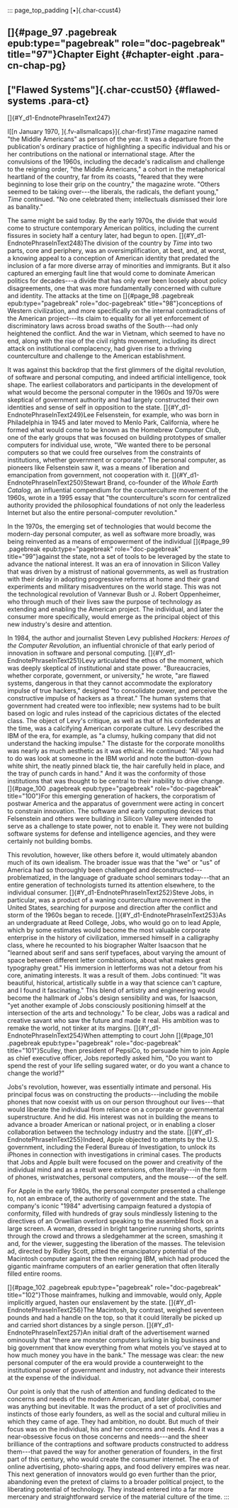 ::: page_top_padding
[•]{.char-ccust4}

## []{#page_97 .pagebreak epub:type="pagebreak" role="doc-pagebreak" title="97"}Chapter Eight {#chapter-eight .para-cn-chap-pg}

## ["Flawed Systems"]{.char-ccust50} {#flawed-systems .para-ct}

[]{#Y_d1-EndnotePhraseInText247}

I[[n January 1970, ]{.fv-allsmallcaps}]{.char-first}*Time* magazine
named "the Middle Americans" as person of the year. It was a departure
from the publication's ordinary practice of highlighting a specific
individual and his or her contributions on the national or international
stage. After the convulsions of the 1960s, including the decade's
radicalism and challenge to the reigning order, "the Middle Americans,"
a cohort in the metaphorical heartland of the country, far from its
coasts, "feared that they were beginning to lose their grip on the
country," the magazine wrote. "Others seemed to be taking over---the
liberals, the radicals, the defiant young," *Time* continued. "No one
celebrated them; intellectuals dismissed their lore as banality."

The same might be said today. By the early 1970s, the divide that would
come to structure contemporary American politics, including the current
fissures in society half a century later, had begun to open.
[]{#Y_d1-EndnotePhraseInText248}The division of the country by *Time*
into two parts, core and periphery, was an oversimplification, at best,
and, at worst, a knowing appeal to a conception of American identity
that predated the inclusion of a far more diverse array of minorities
and immigrants. But it also captured an emerging fault line that would
come to dominate American politics for decades---a divide that has only
ever been loosely about policy disagreements, one that was more
fundamentally concerned with culture and identity. The attacks at the
time on []{#page_98 .pagebreak epub:type="pagebreak"
role="doc-pagebreak" title="98"}conceptions of Western civilization, and
more specifically on the internal contradictions of the American
project---its claim to equality for all yet enforcement of
discriminatory laws across broad swaths of the South---had only
heightened the conflict. And the war in Vietnam, which seemed to have no
end, along with the rise of the civil rights movement, including its
direct attack on institutional complacency, had given rise to a thriving
counterculture and challenge to the American establishment.

It was against this backdrop that the first glimmers of the digital
revolution, of software and personal computing, and indeed artificial
intelligence, took shape. The earliest collaborators and participants in
the development of what would become the personal computer in the 1960s
and 1970s were skeptical of government authority and had largely
constructed their own identities and sense of self in opposition to the
state. []{#Y_d1-EndnotePhraseInText249}Lee Felsenstein, for example, who
was born in Philadelphia in 1945 and later moved to Menlo Park,
California, where he formed what would come to be known as the Homebrew
Computer Club, one of the early groups that was focused on building
prototypes of smaller computers for individual use, wrote, "We wanted
there to be personal computers so that we could free ourselves from the
constraints of institutions, whether government or corporate." The
personal computer, as pioneers like Felsenstein saw it, was a means of
liberation and emancipation from government, not cooperation with it.
[]{#Y_d1-EndnotePhraseInText250}Stewart Brand, co-founder of the *Whole
Earth Catalog*, an influential compendium for the counterculture
movement of the 1960s, wrote in a 1995 essay that "the counterculture's
scorn for centralized authority provided the philosophical foundations
of not only the leaderless Internet but also the entire
personal-computer revolution."

In the 1970s, the emerging set of technologies that would become the
modern-day personal computer, as well as software more broadly, was
being reinvented as a means of empowerment of the individual []{#page_99
.pagebreak epub:type="pagebreak" role="doc-pagebreak" title="99"}against
the state, not a set of tools to be leveraged by the state to advance
the national interest. It was an era of innovation in Silicon Valley
that was driven by a mistrust of national governments, as well as
frustration with their delay in adopting progressive reforms at home and
their grand experiments and military misadventures on the world stage.
This was not the technological revolution of Vannevar Bush or J. Robert
Oppenheimer, who through much of their lives saw the purpose of
technology as extending and enabling the American project. The
individual, and later the consumer more specifically, would emerge as
the principal object of this new industry's desire and attention.

In 1984, the author and journalist Steven Levy published *Hackers:
Heroes of the Computer Revolution*, an influential chronicle of that
early period of innovation in software and personal computing.
[]{#Y_d1-EndnotePhraseInText251}Levy articulated the ethos of the
moment, which was deeply skeptical of institutional and state power.
"Bureaucracies, whether corporate, government, or university," he wrote,
"are flawed systems, dangerous in that they cannot accommodate the
exploratory impulse of true hackers," designed "to consolidate power,
and perceive the constructive impulse of hackers as a threat." The human
systems that government had created were too inflexible; new systems had
to be built based on logic and rules instead of the capricious dictates
of the elected class. The object of Levy's critique, as well as that of
his confederates at the time, was a calcifying American corporate
culture. Levy described the IBM of the era, for example, as "a clumsy,
hulking company that did not understand the hacking impulse." The
distaste for the corporate monoliths was nearly as much aesthetic as it
was ethical. He continued: "All you had to do was look at someone in the
IBM world and note the button-down white shirt, the neatly pinned black
tie, the hair carefully held in place, and the tray of punch cards in
hand." And it was the conformity of those institutions that was thought
to be central to their inability to drive change. []{#page_100
.pagebreak epub:type="pagebreak" role="doc-pagebreak" title="100"}For
this emerging generation of hackers, the corporatism of postwar America
and the apparatus of government were acting in concert to constrain
innovation. The software and early computing devices that Felsenstein
and others were building in Silicon Valley were intended to serve as a
challenge to state power, not to enable it. They were not building
software systems for defense and intelligence agencies, and they were
certainly not building bombs.

This revolution, however, like others before it, would ultimately
abandon much of its own idealism. The broader issue was that the "we" or
"us" of America had so thoroughly been challenged and
deconstructed---problematized, in the language of graduate school
seminars today---that an entire generation of technologists turned its
attention elsewhere, to the individual consumer.
[]{#Y_d1-EndnotePhraseInText252}Steve Jobs, in particular, was a product
of a waning counterculture movement in the United States, searching for
purpose and direction after the conflict and storm of the 1960s began to
recede. []{#Y_d1-EndnotePhraseInText253}As an undergraduate at Reed
College, Jobs, who would go on to lead Apple, which by some estimates
would become the most valuable corporate enterprise in the history of
civilization, immersed himself in a calligraphy class, where he
recounted to his biographer Walter Isaacson that he "learned about serif
and sans serif typefaces, about varying the amount of space between
different letter combinations, about what makes great typography great."
His immersion in letterforms was not a detour from his core, animating
interests. It was a result of them. Jobs continued: "It was beautiful,
historical, artistically subtle in a way that science can't capture, and
I found it fascinating." This blend of artistry and engineering would
become the hallmark of Jobs's design sensibility and was, for Isaacson,
"yet another example of Jobs consciously positioning himself at the
intersection of the arts and technology." To be clear, Jobs was a
radical and creative savant who saw the future and made it real. His
ambition was to remake the world, not tinker at its margins.
[]{#Y_d1-EndnotePhraseInText254}When attempting to court John
[]{#page_101 .pagebreak epub:type="pagebreak" role="doc-pagebreak"
title="101"}Sculley, then president of PepsiCo, to persuade him to join
Apple as chief executive officer, Jobs reportedly asked him, "Do you
want to spend the rest of your life selling sugared water, or do you
want a chance to change the world?"

Jobs's revolution, however, was essentially intimate and personal. His
principal focus was on constructing the products---including the mobile
phones that now coexist with us on our person throughout our
lives---that would liberate the individual from reliance on a corporate
or governmental superstructure. And he did. His interest was not in
building the means to advance a broader American or national project, or
in enabling a closer collaboration between the technology industry and
the state. []{#Y_d1-EndnotePhraseInText255}Indeed, Apple objected to
attempts by the U.S. government, including the Federal Bureau of
Investigation, to unlock its iPhones in connection with investigations
in criminal cases. The products that Jobs and Apple built were focused
on the power and creativity of the individual mind and as a result were
extensions, often literally---in the form of phones, wristwatches,
personal computers, and the mouse---of the self.

For Apple in the early 1980s, the personal computer presented a
challenge to, not an embrace of, the authority of government and the
state. The company's iconic "1984" advertising campaign featured a
dystopia of conformity, filled with hundreds of gray souls mindlessly
listening to the directives of an Orwellian overlord speaking to the
assembled flock on a large screen. A woman, dressed in bright tangerine
running shorts, sprints through the crowd and throws a sledgehammer at
the screen, smashing it and, for the viewer, suggesting the liberation
of the masses. The television ad, directed by Ridley Scott, pitted the
emancipatory potential of the Macintosh computer against the then
reigning IBM, which had produced the gigantic mainframe computers of an
earlier generation that often literally filled entire rooms.

[]{#page_102 .pagebreak epub:type="pagebreak" role="doc-pagebreak"
title="102"}Those mainframes, hulking and immovable, would only, Apple
implicitly argued, hasten our enslavement by the state.
[]{#Y_d1-EndnotePhraseInText256}The Macintosh, by contrast, weighed
seventeen pounds and had a handle on the top, so that it could literally
be picked up and carried short distances by a single person.
[]{#Y_d1-EndnotePhraseInText257}An initial draft of the advertisement
warned ominously that "there are monster computers lurking in big
business and big government that know everything from what motels you've
stayed at to how much money you have in the bank." The message was
clear: the new personal computer of the era would provide a
counterweight to the institutional power of government and industry, not
advance their interests at the expense of the individual.

Our point is only that the rush of attention and funding dedicated to
the concerns and needs of the modern American, and later global,
consumer was anything but inevitable. It was the product of a set of
proclivities and instincts of those early founders, as well as the
social and cultural milieu in which they came of age. They had ambition,
no doubt. But much of their focus was on the individual, his and her
concerns and needs. And it was a near-obsessive focus on those concerns
and needs---and the sheer brilliance of the contraptions and software
products constructed to address them---that paved the way for another
generation of founders, in the first part of this century, who would
create the consumer internet. The era of online advertising,
photo-sharing apps, and food delivery empires was near. This next
generation of innovators would go even further than the prior,
abandoning even the pretext of claims to a broader political project, to
the liberating potential of technology. They instead entered into a far
more mercenary and straightforward service of the material culture of
the time.
:::
